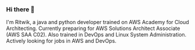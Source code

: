 ### Hi there 👋
I'm Ritwik, a java and python developer trained on AWS Academy for Cloud Architecting. Currently preparing for AWS Solutions Architect Associate (AWS SAA C02). Also trained in DevOps and Linux System Administration. Actively looking for jobs in AWS and DevOps.

<!--
**ritw237/ritw237** is a ✨ _special_ ✨ repository because its `README.md` (this file) appears on your GitHub profile.

Here are some ideas to get you started:

- 🔭 I’m currently working on ...
- 🌱 I’m currently learning ...
- 👯 I’m looking to collaborate on ...
- 🤔 I’m looking for help with ...
- 💬 Ask me about ...
- 📫 How to reach me: ...
- 😄 Pronouns: ...
- ⚡ Fun fact: ...
-->
